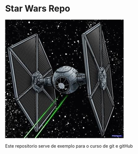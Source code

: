 # Star Wars Repo

![Tie Figther](./images.jpg)

Este repositorio serve de exemplo para o curso de git e gitHub

